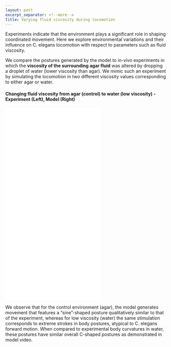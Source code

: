 ```yaml
---
layout: post
excerpt_separator: <!--more-->
title: Varying fluid viscosity during locomotion 
---
```


<!--more-->

Experiments indicate that the environment plays a significant role in shaping coordinated movement. Here we explore environmental variations and their influence on C. elegans locomotion with respect to parameters such as fluid viscosity. 

We compare the postures generated by the model to in-vivo experiments in which the **viscosity of the surrounding agar fluid** was altered by dropping a droplet of water (lower viscosity than agar). We mimic such an experiment by simulating the locomotion in two different viscosity values corresponding to either agar or water.

#### Changing fluid viscosity from agar (control) to water (low viscosity) - Experiment (Left), Model (Right)

<iframe width="300" height="300" src="/CelegansWholeIntegration/media/fluid_variation_exp.mp4" frameborder="0" allow="accelerometer; autoplay; encrypted-media; gyroscope; picture-in-picture" allowfullscreen></iframe>   <iframe width="300" height="300" src="/CelegansWholeIntegration/media/fluid_variation_model.mp4" frameborder="0" allow="accelerometer; autoplay; encrypted-media; gyroscope; picture-in-picture" allowfullscreen></iframe>

<!--more-->

We observe that for the control environment (agar), the model generates movement that features a “sine”-shaped posture qualitatively similar to that of the experiment, whereas for low viscosity (water) the same stimulation corresponds to extreme strokes in body postures, atypical to C. elegans forward motion. When compared to experimental body curvatures in water, these postures have similar overall C-shaped postures as demonstrated in model video.